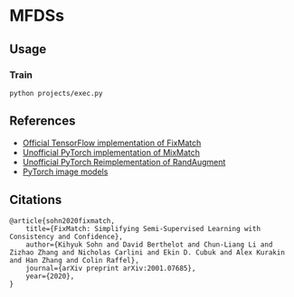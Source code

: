 # MFDSs

## Usage

### Train
```
python projects/exec.py
```


## References
- [Official TensorFlow implementation of FixMatch](https://github.com/google-research/fixmatch)
- [Unofficial PyTorch implementation of MixMatch](https://github.com/YU1ut/MixMatch-pytorch)
- [Unofficial PyTorch Reimplementation of RandAugment](https://github.com/ildoonet/pytorch-randaugment)
- [PyTorch image models](https://github.com/rwightman/pytorch-image-models)

## Citations
```
@article{sohn2020fixmatch,
    title={FixMatch: Simplifying Semi-Supervised Learning with Consistency and Confidence},
    author={Kihyuk Sohn and David Berthelot and Chun-Liang Li and Zizhao Zhang and Nicholas Carlini and Ekin D. Cubuk and Alex Kurakin and Han Zhang and Colin Raffel},
    journal={arXiv preprint arXiv:2001.07685},
    year={2020},
}
```
